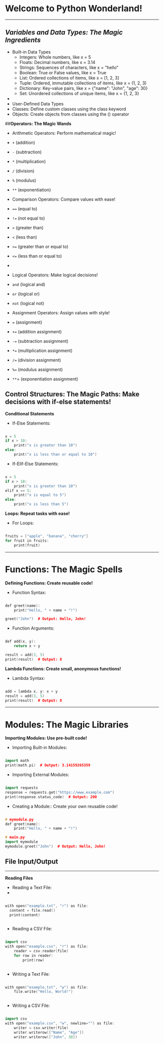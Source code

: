 # **Welcome to Python Wonderland!**

---

## *Variables and Data Types: The Magic Ingredients*

- Built-in Data Types
  - Integers: Whole numbers, like x = 5
  - Floats: Decimal numbers, like x = 3.14
  - Strings: Sequences of characters, like x = "hello"
  - Boolean: True or False values, like x = True
  - List: Ordered collections of items, like x = [1, 2, 3]
  - Tuple: Ordered, immutable collections of items, like x = (1, 2, 3)
  - Dictionary: Key-value pairs, like x = {"name": "John", "age": 30}
  - Set: Unordered collections of unique items, like x = {1, 2, 3}
 - 
- User-Defined Data Types
 - Classes: Define custom classes using the class keyword
 - Objects: Create objects from classes using the () operator

##**Operators: The Magic Wands**

- Arithmetic Operators: Perform mathematical magic!
 - `+` (addition)
 - `-` (subtraction)
 - `*` (multiplication)
 - `/` (division)
 - `%` (modulus)
 - `**` (exponentiation)
  
- Comparison Operators: Compare values with ease!
 - `==` (equal to)
 - `!=` (not equal to)
 - `>` (greater than)
 - `<` (less than)
 - `>=` (greater than or equal to)
 - `<=` (less than or equal to)
 - 
- Logical Operators: Make logical decisions!
 - `and` (logical and)
 - `or` (logical or)
 - `not` (logical not)

- Assignment Operators: Assign values with style!
 - `=` (assignment)
 - `+=` (addition assignment)
 - `-=` (subtraction assignment)
 - `*=` (multiplication assignment)
 - `/=` (division assignment)
 - `%=` (modulus assignment)
 - `**`= (exponentiation assignment)

## **Control Structures: The Magic Paths: Make decisions with if-else statements!**

**Conditional Statements**

 - If-Else Statements:

```cpp

x = 5
if x > 10:
    print("x is greater than 10")
else:
    print("x is less than or equal to 10")

```

- If-Elif-Else Statements:

```cpp

x = 5
if x > 10:
    print("x is greater than 10")
elif x == 5:
    print("x is equal to 5")
else:
    print("x is less than 5")

```

**Loops: Repeat tasks with ease!**

 - For Loops:

```cpp

fruits = ["apple", "banana", "cherry"]
for fruit in fruits:
    print(fruit)

```

---

# **Functions: The Magic Spells**
**Defining Functions: Create reusable code!**

  - Function Syntax:

```cpp

def greet(name):
    print("Hello, " + name + "!")

greet("John")  # Output: Hello, John!

```

  - Function Arguments:

```cpp

def add(x, y):
    return x + y

result = add(3, 5)
print(result)  # Output: 8

```

**Lambda Functions: Create small, anonymous functions!**

  - Lambda Syntax:

```cpp

add = lambda x, y: x + y
result = add(3, 5)
print(result)  # Output: 8

```

---

# **Modules: The Magic Libraries**

**Importing Modules: Use pre-built code!**

 - Importing Built-in Modules:

 ```cpp
 
 import math
print(math.pi)  # Output: 3.14159265359

 ```
 
   - Importing External Modules:
 
```cpp

import requests
response = requests.get("https://www.example.com")
print(response.status_code)  # Output: 200

```

  - Creating a Module:: Create your own reusable code!

```cpp

# mymodule.py
def greet(name):
    print("Hello, " + name + "!")

# main.py
import mymodule
mymodule.greet("John")  # Output: Hello, John!

```

## **File Input/Output**

---

**Reading Files**

  - Reading a Text File:
  - 
  ```cpp
  
  with open("example.txt", "r") as file:
    content = file.read()
    print(content)
    
 ```
 
  - Reading a CSV File:

```cpp

import csv
with open("example.csv", "r") as file:
    reader = csv.reader(file)
    for row in reader:
        print(row) 
        
```

  - Writing a Text File:

```cpp

with open("example.txt", "w") as file:
    file.write("Hello, World!")
    
```

  - Writing a CSV File:
 
```cpp

import csv
with open("example.csv", "w", newline="") as file:
    writer = csv.writer(file)
    writer.writerow(["Name", "Age"])
    writer.writerow(["John", 30])
    
```
